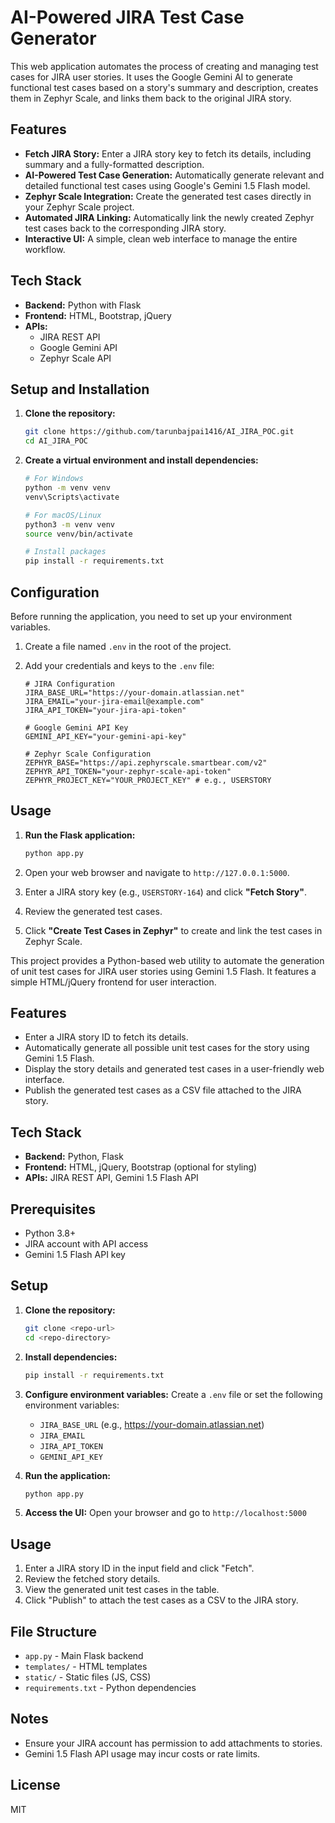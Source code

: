 # AI-Powered JIRA Test Case Generator

This web application automates the process of creating and managing test cases for JIRA user stories. It uses the Google Gemini AI to generate functional test cases based on a story's summary and description, creates them in Zephyr Scale, and links them back to the original JIRA story.

## Features

-   **Fetch JIRA Story:** Enter a JIRA story key to fetch its details, including summary and a fully-formatted description.
-   **AI-Powered Test Case Generation:** Automatically generate relevant and detailed functional test cases using Google's Gemini 1.5 Flash model.
-   **Zephyr Scale Integration:** Create the generated test cases directly in your Zephyr Scale project.
-   **Automated JIRA Linking:** Automatically link the newly created Zephyr test cases back to the corresponding JIRA story.
-   **Interactive UI:** A simple, clean web interface to manage the entire workflow.

## Tech Stack

-   **Backend:** Python with Flask
-   **Frontend:** HTML, Bootstrap, jQuery
-   **APIs:**
    -   JIRA REST API
    -   Google Gemini API
    -   Zephyr Scale API

## Setup and Installation

1.  **Clone the repository:**
    ```bash
    git clone https://github.com/tarunbajpai1416/AI_JIRA_POC.git
    cd AI_JIRA_POC
    ```

2.  **Create a virtual environment and install dependencies:**
    ```bash
    # For Windows
    python -m venv venv
    venv\Scripts\activate

    # For macOS/Linux
    python3 -m venv venv
    source venv/bin/activate

    # Install packages
    pip install -r requirements.txt
    ```

## Configuration

Before running the application, you need to set up your environment variables.

1.  Create a file named `.env` in the root of the project.
2.  Add your credentials and keys to the `.env` file:

    ```env
    # JIRA Configuration
    JIRA_BASE_URL="https://your-domain.atlassian.net"
    JIRA_EMAIL="your-jira-email@example.com"
    JIRA_API_TOKEN="your-jira-api-token"

    # Google Gemini API Key
    GEMINI_API_KEY="your-gemini-api-key"

    # Zephyr Scale Configuration
    ZEPHYR_BASE="https://api.zephyrscale.smartbear.com/v2"
    ZEPHYR_API_TOKEN="your-zephyr-scale-api-token"
    ZEPHYR_PROJECT_KEY="YOUR_PROJECT_KEY" # e.g., USERSTORY
    ```

## Usage

1.  **Run the Flask application:**
    ```bash
    python app.py
    ```

2.  Open your web browser and navigate to `http://127.0.0.1:5000`.

3.  Enter a JIRA story key (e.g., `USERSTORY-164`) and click **"Fetch Story"**.

4.  Review the generated test cases.

5.  Click **"Create Test Cases in Zephyr"** to create and link the test cases in Zephyr Scale.

This project provides a Python-based web utility to automate the generation of unit test cases for JIRA user stories using Gemini 1.5 Flash. It features a simple HTML/jQuery frontend for user interaction.

## Features
- Enter a JIRA story ID to fetch its details.
- Automatically generate all possible unit test cases for the story using Gemini 1.5 Flash.
- Display the story details and generated test cases in a user-friendly web interface.
- Publish the generated test cases as a CSV file attached to the JIRA story.

## Tech Stack
- **Backend:** Python, Flask
- **Frontend:** HTML, jQuery, Bootstrap (optional for styling)
- **APIs:** JIRA REST API, Gemini 1.5 Flash API

## Prerequisites
- Python 3.8+
- JIRA account with API access
- Gemini 1.5 Flash API key

## Setup
1. **Clone the repository:**
   ```bash
   git clone <repo-url>
   cd <repo-directory>
   ```
2. **Install dependencies:**
   ```bash
   pip install -r requirements.txt
   ```
3. **Configure environment variables:**
   Create a `.env` file or set the following environment variables:
   - `JIRA_BASE_URL` (e.g., https://your-domain.atlassian.net)
   - `JIRA_EMAIL`
   - `JIRA_API_TOKEN`
   - `GEMINI_API_KEY`

4. **Run the application:**
   ```bash
   python app.py
   ```
5. **Access the UI:**
   Open your browser and go to `http://localhost:5000`

## Usage
1. Enter a JIRA story ID in the input field and click "Fetch".
2. Review the fetched story details.
3. View the generated unit test cases in the table.
4. Click "Publish" to attach the test cases as a CSV to the JIRA story.

## File Structure
- `app.py` - Main Flask backend
- `templates/` - HTML templates
- `static/` - Static files (JS, CSS)
- `requirements.txt` - Python dependencies

## Notes
- Ensure your JIRA account has permission to add attachments to stories.
- Gemini 1.5 Flash API usage may incur costs or rate limits.

## License
MIT 